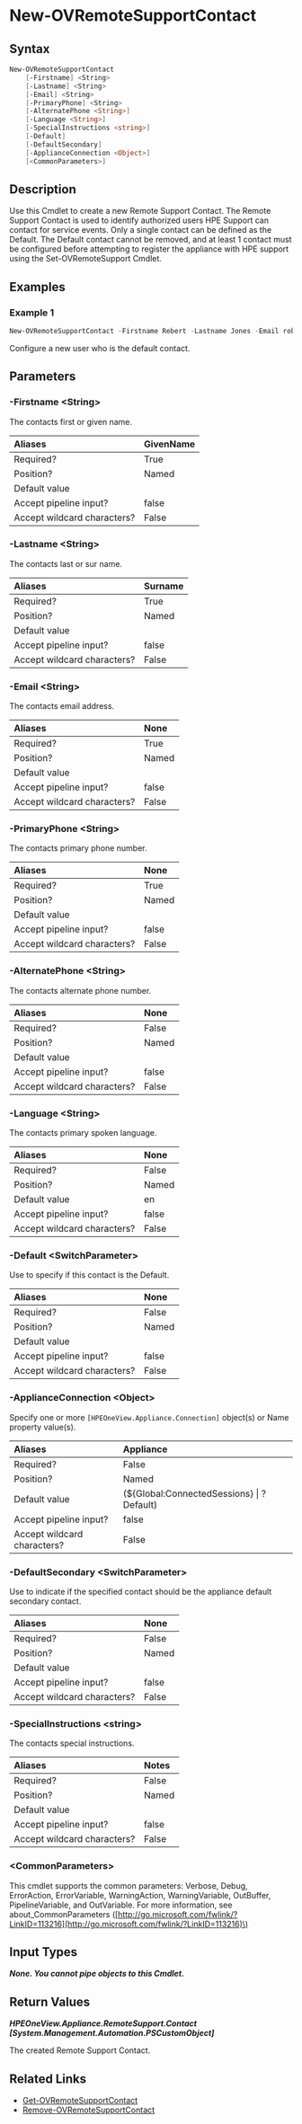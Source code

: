 ﻿---
description: Configure new Remote Support contact.
---

# New-OVRemoteSupportContact

## Syntax

```powershell
New-OVRemoteSupportContact
    [-Firstname] <String>
    [-Lastname] <String>
    [-Email] <String>
    [-PrimaryPhone] <String>
    [-AlternatePhone <String>]
    [-Language <String>]
    [-SpecialInstructions <string>]
    [-Default]
    [-DefaultSecondary]
    [-ApplianceConnection <Object>]
    [<CommonParameters>]
```

## Description

Use this Cmdlet to create a new Remote Support Contact.  The Remote Support Contact is used to identify authorized users HPE Support can contact for service events.  Only a single contact can be defined as the Default.  The Default contact cannot be removed, and at least 1 contact must be configured before attempting to register the appliance with HPE support using the Set-OVRemoteSupport Cmdlet. 

## Examples

###  Example 1 

```powershell
New-OVRemoteSupportContact -Firstname Rebert -Lastname Jones -Email robert.jones@domain.local -PrimaryPhone 123-111-2222 -AlternatePhone 111-333-4444 -Language en -Default
```

Configure a new user who is the default contact.

## Parameters

### -Firstname &lt;String&gt;

The contacts first or given name.

| Aliases | GivenName |
| :--- | :--- |
| Required? | True |
| Position? | Named |
| Default value |  |
| Accept pipeline input? | false |
| Accept wildcard characters? | False |

### -Lastname &lt;String&gt;

The contacts last or sur name.

| Aliases | Surname |
| :--- | :--- |
| Required? | True |
| Position? | Named |
| Default value |  |
| Accept pipeline input? | false |
| Accept wildcard characters? | False |

### -Email &lt;String&gt;

The contacts email address.

| Aliases | None |
| :--- | :--- |
| Required? | True |
| Position? | Named |
| Default value |  |
| Accept pipeline input? | false |
| Accept wildcard characters? | False |

### -PrimaryPhone &lt;String&gt;

The contacts primary phone number.

| Aliases | None |
| :--- | :--- |
| Required? | True |
| Position? | Named |
| Default value |  |
| Accept pipeline input? | false |
| Accept wildcard characters? | False |

### -AlternatePhone &lt;String&gt;

The contacts alternate phone number.

| Aliases | None |
| :--- | :--- |
| Required? | False |
| Position? | Named |
| Default value |  |
| Accept pipeline input? | false |
| Accept wildcard characters? | False |

### -Language &lt;String&gt;

The contacts primary spoken language.

| Aliases | None |
| :--- | :--- |
| Required? | False |
| Position? | Named |
| Default value | en |
| Accept pipeline input? | false |
| Accept wildcard characters? | False |

### -Default &lt;SwitchParameter&gt;

Use to specify if this contact is the Default.

| Aliases | None |
| :--- | :--- |
| Required? | False |
| Position? | Named |
| Default value |  |
| Accept pipeline input? | false |
| Accept wildcard characters? | False |

### -ApplianceConnection &lt;Object&gt;

Specify one or more `[HPEOneView.Appliance.Connection]` object(s) or Name property value(s).

| Aliases | Appliance |
| :--- | :--- |
| Required? | False |
| Position? | Named |
| Default value | (${Global:ConnectedSessions} &vert; ? Default) |
| Accept pipeline input? | false |
| Accept wildcard characters? | False |

### -DefaultSecondary &lt;SwitchParameter&gt;

Use to indicate if the specified contact should be the appliance default secondary contact.

| Aliases | None |
| :--- | :--- |
| Required? | False |
| Position? | Named |
| Default value |  |
| Accept pipeline input? | false |
| Accept wildcard characters? | False |

### -SpecialInstructions &lt;string&gt;

The contacts special instructions.

| Aliases | Notes |
| :--- | :--- |
| Required? | False |
| Position? | Named |
| Default value |  |
| Accept pipeline input? | false |
| Accept wildcard characters? | False |

### &lt;CommonParameters&gt;

This cmdlet supports the common parameters: Verbose, Debug, ErrorAction, ErrorVariable, WarningAction, WarningVariable, OutBuffer, PipelineVariable, and OutVariable. For more information, see about\_CommonParameters \([http://go.microsoft.com/fwlink/?LinkID=113216](http://go.microsoft.com/fwlink/?LinkID=113216)\)

## Input Types

_**None.  You cannot pipe objects to this Cmdlet.**_

## Return Values

_**HPEOneView.Appliance.RemoteSupport.Contact [System.Management.Automation.PSCustomObject]**_

The created Remote Support Contact.

## Related Links

* [Get-OVRemoteSupportContact](get-ovremotesupportcontact.md)
* [Remove-OVRemoteSupportContact](remove-ovremotesupportcontact.md)
